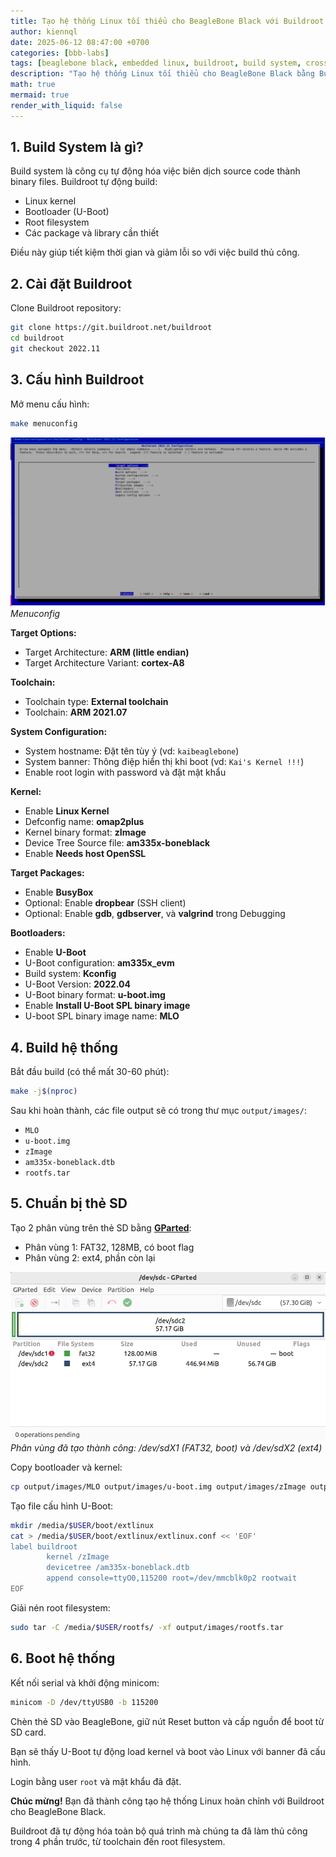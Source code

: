```yaml
---
title: Tạo hệ thống Linux tối thiểu cho BeagleBone Black với Buildroot (Phần 5)
author: kiennql
date: 2025-06-12 08:47:00 +0700
categories: [bbb-labs]
tags: [beaglebone black, embedded linux, buildroot, build system, cross-compile, arm]
description: "Tạo hệ thống Linux tối thiểu cho BeagleBone Black bằng Buildroot, tự động hóa build kernel, U-Boot và rootfs."
math: true
mermaid: true
render_with_liquid: false
---
```


## 1. Build System là gì?

Build system là công cụ tự động hóa việc biên dịch source code thành binary files. Buildroot tự động build:
- Linux kernel
- Bootloader (U-Boot)
- Root filesystem
- Các package và library cần thiết

Điều này giúp tiết kiệm thời gian và giảm lỗi so với việc build thủ công.

## 2. Cài đặt Buildroot

Clone Buildroot repository:

```bash
git clone https://git.buildroot.net/buildroot
cd buildroot
git checkout 2022.11
```

## 3. Cấu hình Buildroot

Mở menu cấu hình:

```bash
make menuconfig
```

![Menuconfig](/assets/img/post/buildroot-bbb/image.png)
_Menuconfig_

**Target Options:**
- Target Architecture: **ARM (little endian)**
- Target Architecture Variant: **cortex-A8**

**Toolchain:**
- Toolchain type: **External toolchain**
- Toolchain: **ARM 2021.07**

**System Configuration:**
- System hostname: Đặt tên tùy ý (vd: `kaibeaglebone`)
- System banner: Thông điệp hiển thị khi boot (vd: `Kai's Kernel !!!`)
- Enable root login with password và đặt mật khẩu

**Kernel:**
- Enable **Linux Kernel**
- Defconfig name: **omap2plus**
- Kernel binary format: **zImage**
- Device Tree Source file: **am335x-boneblack**
- Enable **Needs host OpenSSL**

**Target Packages:**
- Enable **BusyBox**
- Optional: Enable **dropbear** (SSH client)
- Optional: Enable **gdb**, **gdbserver**, và **valgrind** trong Debugging

**Bootloaders:**
- Enable **U-Boot**
- U-Boot configuration: **am335x_evm**
- Build system: **Kconfig**
- U-Boot Version: **2022.04**
- U-Boot binary format: **u-boot.img**
- Enable **Install U-Boot SPL binary image**
- U-boot SPL binary image name: **MLO**

## 4. Build hệ thống

Bắt đầu build (có thể mất 30-60 phút):

```bash
make -j$(nproc)
```

Sau khi hoàn thành, các file output sẽ có trong thư mục `output/images/`:
- `MLO`
- `u-boot.img`
- `zImage`
- `am335x-boneblack.dtb`
- `rootfs.tar`

## 5. Chuẩn bị thẻ SD

Tạo 2 phân vùng trên thẻ SD bằng [**GParted**](https://gparted.org/):
- Phân vùng 1: FAT32, 128MB, có boot flag
- Phân vùng 2: ext4, phần còn lại

![Phân vùng SD bằng GParted](/assets/img/post/buildroot-bbb/image_sd_gparted.png)
_Phân vùng đã tạo thành công: /dev/sdX1 (FAT32, boot) và /dev/sdX2 (ext4)_

Copy bootloader và kernel:

```bash
cp output/images/MLO output/images/u-boot.img output/images/zImage output/images/am335x-boneblack.dtb /media/$USER/boot/
```

Tạo file cấu hình U-Boot:

```bash
mkdir /media/$USER/boot/extlinux
cat > /media/$USER/boot/extlinux/extlinux.conf << 'EOF'
label buildroot
        kernel /zImage
        devicetree /am335x-boneblack.dtb
        append console=ttyO0,115200 root=/dev/mmcblk0p2 rootwait
EOF
```

Giải nén root filesystem:

```bash
sudo tar -C /media/$USER/rootfs/ -xf output/images/rootfs.tar
```

## 6. Boot hệ thống

Kết nối serial và khởi động minicom:

```bash
minicom -D /dev/ttyUSB0 -b 115200
```

Chèn thẻ SD vào BeagleBone, giữ nút Reset button và cấp nguồn để boot từ SD card.

Bạn sẽ thấy U-Boot tự động load kernel và boot vào Linux với banner đã cấu hình.

Login bằng user `root` và mật khẩu đã đặt.

**Chúc mừng!** Bạn đã thành công tạo hệ thống Linux hoàn chỉnh với Buildroot cho BeagleBone Black.

Buildroot đã tự động hóa toàn bộ quá trình mà chúng ta đã làm thủ công trong 4 phần trước, từ toolchain đến root filesystem.
